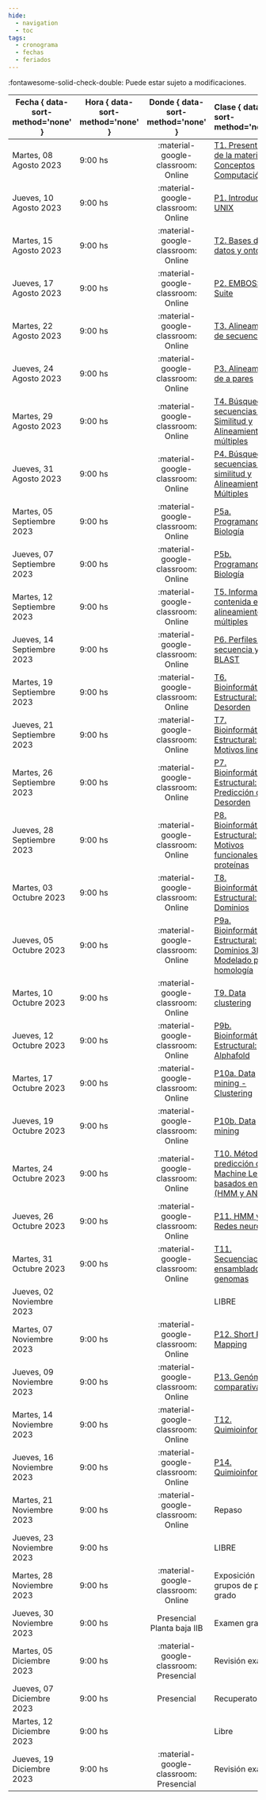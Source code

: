 ```yaml
---
hide: 
  - navigation
  - toc
tags:
  - cronograma
  - fechas
  - feriados
---
```


:fontawesome-solid-check-double: Puede estar sujeto a modificaciones.

| Fecha  { data-sort-method='none' }     | Hora  { data-sort-method='none' }   | Donde  { data-sort-method='none' }                                 | Clase  { data-sort-method='none' }      | Tipo  { data-sort-method='none' }                              | Docente { data-sort-method='none' } | 
| ----------- | -------- | :-------------------------------------: | :----------- | :---------------------------------- | :------ |
| Martes, 08 Agosto 2023 | 9:00 hs |	:material-google-classroom: Online | [T1. Presentación de la materia, Conceptos Computación](/introduccion_bioinformatica/teoricas/1-Teorica-Uno/) | :fontawesome-solid-brain: Teórica |	F. Agüero |
| Jueves, 10 Agosto 2023 | 9:00 hs |	:material-google-classroom: Online | [P1. Introducción a UNIX](/introduccion_bioinformatica/practicos/TP01_Linux/)| :fontawesome-solid-hammer: Práctica |	M. Didier Garnham |
| Martes, 15 Agosto 2023 | 9:00 hs |	:material-google-classroom: Online | [T2. Bases de datos y ontologías](/introduccion_bioinformatica/teoricas/2-Teorica-Dos/) | :fontawesome-solid-brain: Teórica |	F. Agüero |
| Jueves, 17 Agosto 2023 | 9:00 hs |	:material-google-classroom: Online | [P2. EMBOSS Suite](/introduccion_bioinformatica/practicos/TP02_EMBOSS/) | :fontawesome-solid-hammer: Práctica |	M. Didier Garnham |
| Martes, 22 Agosto 2023 | 9:00 hs |	:material-google-classroom: Online | [T3. Alineamientos de secuencias](/introduccion_bioinformatica/teoricas/3-Teorica-Tres/) | :fontawesome-solid-brain: Teórica |	F. Agüero |
| Jueves, 24 Agosto 2023 | 9:00 hs |	:material-google-classroom: Online | [P3. Alineamientos de a pares](/introduccion_bioinformatica/practicos/TP03_Alineamientos/) | :fontawesome-solid-hammer: Práctica |	M. Didier Garnham |
| Martes, 29 Agosto 2023 | 9:00 hs |	:material-google-classroom: Online | [T4. Búsqueda de secuencias por Similitud y Alineamientos múltiples](/introduccion_bioinformatica/teoricas/4-Teorica-Cuatro/) | :fontawesome-solid-brain: Teórica |	F. Agüero |
| Jueves, 31 Agosto 2023 | 9:00 hs |	:material-google-classroom: Online | [P4. Búsqueda de secuencias por similitud y Alineamientos Múltiples](/introduccion_bioinformatica/practicos/TP04_Busqueda_por_similitud) | :fontawesome-solid-hammer: Práctica |	M. Didier Garnham |
| Martes, 05 Septiembre 2023 | 9:00 hs |	:material-google-classroom: Online | [P5a. Programando en Biología](/introduccion_bioinformatica/practicos/TP05a_R) | :fontawesome-solid-hammer: Práctica |	G. Romer |
| Jueves, 07 Septiembre 2023 | 9:00 hs |	:material-google-classroom: Online | [P5b. Programando en Biología](/introduccion_bioinformatica/practicos/TP05b_R) | :fontawesome-solid-hammer: Práctica |	G. Romer |
| Martes, 12 Septiembre 2023 | 9:00 hs |	:material-google-classroom: Online | [T5. Información contenida en alineamientos múltiples](/introduccion_bioinformatica/teoricas/5-Teorica-Cinco/) | :fontawesome-solid-brain: Teórica |	M. Nielsen |
| Jueves, 14 Septiembre 2023 | 9:00 hs |	:material-google-classroom: Online | [P6. Perfiles de secuencia y PSI-BLAST](/introduccion_bioinformatica/practicos/TP06_PSI-BLAST) | :fontawesome-solid-hammer: Práctica |	H. García A |
| Martes, 19 Septiembre 2023 | 9:00 hs |	:material-google-classroom: Online | [T6. Bioinformática Estructural: Desorden](/introduccion_bioinformatica/teoricas/6-Teorica-Seis/) | :fontawesome-solid-brain: Teórica |	L. Chemes |
| Jueves, 21 Septiembre 2023 | 9:00 hs |	:material-google-classroom: Online | [T7. Bioinformática Estructural: Motivos lineales](/introduccion_bioinformatica/teoricas/7-Teorica-Siete/) | :fontawesome-solid-brain: Teórica |	L. Chemes |
| Martes, 26 Septiembre 2023 | 9:00 hs |	:material-google-classroom: Online | [P7. Bioinformática Estructural: Predicción de Desorden](/introduccion_bioinformatica/practicos/TP07_Desorden) | :fontawesome-solid-hammer: Práctica |	J. Glavina |
| Jueves, 28 Septiembre 2023 | 9:00 hs |	:material-google-classroom: Online | [P8. Bioinformática Estructural: Motivos funcionales en proteínas](/introduccion_bioinformatica/practicos/TP08_Motivos) | :fontawesome-solid-hammer: Práctica |	J. Glavina |
| Martes, 03 Octubre 2023 | 9:00 hs |	:material-google-classroom: Online | [T8. Bioinformática Estructural: Dominios](/introduccion_bioinformatica/teoricas/8-Teorica-Ocho/) | :fontawesome-solid-brain: Teórica |	L. Chemes |
| Jueves, 05 Octubre 2023 | 9:00 hs |	:material-google-classroom: Online | [P9a. Bioinformática Estructural: Dominios 3D y Modelado por homología](/introduccion_bioinformatica/practicos/TP09a_Modelado_Por_Homologia) | :fontawesome-solid-hammer: Práctica |	J. Glavina |
| Martes, 10 Octubre 2023 | 9:00 hs |	:material-google-classroom: Online | [T9. Data clustering](/introduccion_bioinformatica/teoricas/9-Teorica-Nueve/) | :fontawesome-solid-brain: Teórica |	F. Agüero |
| Jueves, 12 Octubre 2023 | 9:00 hs |	:material-google-classroom: Online | [P9b. Bioinformática Estructural: Alphafold](/introduccion_bioinformatica/practicos/TP09b_AlphaFold) | :fontawesome-solid-hammer: Práctica |	J. Glavina |
| Martes, 17 Octubre 2023 | 9:00 hs |	:material-google-classroom: Online | [P10a. Data mining - Clustering](/introduccion_bioinformatica/practicos/TP10a_Clustering) | :fontawesome-solid-hammer: Práctica |	G. Romer |
| Jueves, 19 Octubre 2023 | 9:00 hs |	:material-google-classroom: Online | [P10b. Data mining](/introduccion_bioinformatica/practicos/TP10b_Data_Mining) | :fontawesome-solid-hammer: Práctica |	G. Romer |
| Martes, 24 Octubre 2023 | 9:00 hs |	:material-google-classroom: Online | [T10. Métodos de predicción de Machine Learning basados en datos (HMM y ANN)](/introduccion_bioinformatica/teoricas/10-Teorica-Diez/) | :fontawesome-solid-brain: Teórica |	M. Nielsen |
| Jueves, 26 Octubre 2023 | 9:00 hs |	:material-google-classroom: Online | [P11. HMM y Redes neuronales](/introduccion_bioinformatica/practicos/TP11_HMM_ANN) | :fontawesome-solid-hammer: Práctica |	H. García A. |
| Martes, 31 Octubre 2023 | 9:00 hs |	:material-google-classroom: Online | [T11. Secuenciación y ensamblado de genomas](/introduccion_bioinformatica/teoricas/11-Teorica-Once/) | :fontawesome-solid-brain: Teórica |	F. Agüero |
| Jueves, 02 Noviembre 2023 | |	| LIBRE | |	|
| Martes, 07 Noviembre 2023 | 9:00 hs |	:material-google-classroom: Online | [P12. Short Read Mapping](/introduccion_bioinformatica/practicos/TP12_Short-Read-Mapping/) | :fontawesome-solid-hammer: Práctica |	G. Romer |
| Jueves, 09 Noviembre 2023 | 9:00 hs |	:material-google-classroom: Online | [P13. Genómica comparativa](/introduccion_bioinformatica/practicos/TP13_Genomica_Comparativa/) | :fontawesome-solid-hammer: Práctica |	G. Romer |
| Martes, 14 Noviembre 2023 | 9:00 hs |	:material-google-classroom: Online | [T12. Quimioinformática](/introduccion_bioinformatica/teoricas/12-Teorica-Doce/)  | :fontawesome-solid-brain: Teórica |	F. Agüero |
| Jueves, 16 Noviembre 2023 | 9:00 hs |	:material-google-classroom: Online | [P14. Quimioinformática](/introduccion_bioinformatica/practicos/TP14_Quimioinformatica/) | :fontawesome-solid-hammer: Práctica |	M. Didier Garnham |
| Martes, 21 Noviembre 2023 | 9:00 hs |	:material-google-classroom: Online | Repaso | :fontawesome-solid-brain: Teórica |	F. Agüero<br>L. Chemes<br> M. Nielsen |
| Jueves, 23 Noviembre 2023 | 9:00 hs |	| LIBRE | |	|
| Martes, 28 Noviembre 2023 | 9:00 hs |	:material-google-classroom: Online | Exposición grupos de post-grado | | F. Agüero<br>L. Chemes<br> M. Nielsen |
| Jueves, 30 Noviembre 2023 | 9:00 hs |	Presencial<br>Planta baja IIB | Examen grado | |	F. Agüero<br>L. Chemes<br> M. Nielsen |
| Martes, 05 Diciembre 2023 | 9:00 hs |	:material-google-classroom: Presencial | Revisión examen | | F. Agüero<br>L. Chemes<br> M. Nielsen |
| Jueves, 07 Diciembre 2023 | 9:00 hs |	Presencial | Recuperatorio | | F. Agüero<br>L. Chemes<br> M. Nielsen |
| Martes, 12 Diciembre 2023 | 9:00 hs |	| Libre | |	|
| Jueves, 19 Diciembre 2023 | 9:00 hs |	:material-google-classroom: Presencial | Revisión examen | |	F. Agüero<br>L. Chemes<br> M. Nielsen |

<!--
| Fecha  { data-sort-method='none' }     | Hora  { data-sort-method='none' }   | Donde  { data-sort-method='none' }                                 | Clase  { data-sort-method='none' }      | Tipo  { data-sort-method='none' }                              | Docente { data-sort-method='none' } | 
|:-------:|:-------------:|:---------:|:------------:|:----------:|:--------------|
|05/08/2021 |  9 - 13hs| :material-google-classroom: Zoom | Teórica 1 | [T1. Presentación de la materia](/introduccion-bioinformatica/teoricas/teorica1/) | F. Agüero |
|           | 14 - 18hs|  :material-google-classroom: Zoom | Práctico 1| [TP N°1. Introducción a UNIX](/introduccion-bioinformatica/TPs/Unix/)	| L. Bracco |
|12/08/2021 |  9 - 13hs|  :material-google-classroom: Zoom | Teórica |	[T2. Bases de datos. Ontologías.](/introduccion-bioinformatica/teoricas/teorica2/)	| F. Agüero |
|           | 14 - 18hs|  :material-google-classroom: Zoom | Práctico| [TP N°2. EMBOSS Suite](/introduccion-bioinformatica/TPs/EMBOSS/) | L. Bracco |
|19/08/2021 |  9 - 13hs|  :material-google-classroom: Zoom | Teórica |	[T3. Alineamientos de a pares y Búsqueda de secuencias por Similitud](/introduccion-bioinformatica/teoricas/teorica3/) |	F. Agüero |
|           | 14 - 18hs|  :material-google-classroom: Zoom | Teórica |	[T4. Alineamientos múltiples](/introduccion-bioinformatica/teoricas/teorica4/)	| F. Agüero |
|26/08/2021 |  9 - 13hs|  :material-google-classroom: Zoom | Práctico |	[TP N°3. Alineamientos de secuencias de a pares](/introduccion-bioinformatica/TPs/alineamiento_pares/) | H. García A. |
|           | 14 - 18hs|  :material-google-classroom: Zoom | Práctico |	[TP N°4. Búsqueda de secuencias por similitud y Alineamientos Múltiples](/introduccion-bioinformatica/TPs/busqueda_secuencias/) | H. García A. |
|02/09/2021 |  9 - 13hs|  :material-google-classroom: Zoom | Teórica |	[T5. Información contenida en alineamientos múltiples](/introduccion-bioinformatica/teoricas/teorica5/) |	M. Nielsen |
|           | 14 - 18hs|  :material-google-classroom: Zoom | Práctico |	[TP N°5. Perfiles de secuencia y PSI-BLAST](/introduccion-bioinformatica/TPs/PSI-BLAST/) |	H. García A |
|09/09/2021 |  9 - 13hs|  :material-google-classroom: Zoom | Teórica | [T6. Reconstrucción de filogenias](/introduccion-bioinformatica/teoricas/teorica6/)	| F. Agüero |
|           | 14 - 18hs|  :material-google-classroom: Zoom | Práctico |	[TP N°6. Filogenias, árboles filogenéticos y filogenómica](/introduccion-bioinformatica/TPs/Filogenia/) |	J. Glavina |
|16/09/2021 |  9 - 13hs|  :material-google-classroom: Zoom | Teórica |	[T7. Métodos de predicción de Machine Learning basados en datos (HMM y ANN)](/introduccion-bioinformatica/teoricas/teorica7/)	 | M. Nielsen |
|           | 14 - 18hs|  :material-google-classroom: Zoom | Práctico |	[TP N°7. HMM y Redes neuronales](/introduccion-bioinformatica/TPs/HMM-ANN/)	| H. García A. | 
|23/09/2021 |  9 - 13hs|  :material-google-classroom: Zoom | Práctico |	[TP N°8. Programando en Biología](/introduccion-bioinformatica/TPs/IntroR/)	| L. Bracco |
|           | 14 - 18hs|  :material-google-classroom: Zoom | Práctico |	[TP N°8. Programando en Biología](/introduccion-bioinformatica/TPs/IntroR/)	| L. Bracco |
|30/09/2021 |  9 - 13hs|  :material-google-classroom: Zoom | Teórica |	[T8. Bioinformática Estructural: Desorden](/introduccion-bioinformatica/teoricas/teorica8/) |	L. Chemes |
|           | 14 - 18hs|  :material-google-classroom: Zoom | Práctico |	[TP N°9. Predicción de Desorden](/introduccion-bioinformatica/TPs/Regiones-flexibles/)	| J. Glavina |
|07/10/2021 |  9 - 13hs |  :material-google-classroom: Zoom | Teórica |	[T9. Bioinformática Estructural:  Motivos lineales](/introduccion-bioinformatica/teoricas/teorica9/) |	L. Chemes |
|           | 14 - 18hs|  :material-google-classroom: Zoom | Práctico |	[TP N°10. Motivos Lineales en proteínas](/introduccion-bioinformatica/TPs/Motivos_Lineales/) |	J. Glavina |
|14/10/2021 |  9 - 13hs|  :material-google-classroom: Zoom | Teórica |	[T10. Bioinformática Estructural: Dominios](/introduccion-bioinformatica/teoricas/teorica10/) |	L. Chemes |
|           | 14 - 18hs|  :material-google-classroom: Zoom | Práctico | [TP N°11. Dominios Proteicos](/introduccion-bioinformatica/TPs/Modelado_Por_Homologia) |	J. Glavina |
|21/10/2021 |  9 - 13hs|  :material-google-classroom: Zoom | Teórica |	[T11. Data clustering](/introduccion-bioinformatica/teoricas/teorica11/)	| F. Agüero |
|           | 14 - 18hs|  :material-google-classroom: Zoom | Práctico |	[TP N°12. Data Mining](/introduccion-bioinformatica/TPs/DataMining/)	| L. Bracco |
|28/10/2021 |  9 - 13hs|  :material-google-classroom: Zoom | Teórica | [T12. Secuenciación y ensamblado de genomas](/introduccion-bioinformatica/teoricas/teorica12/) |	F. Agüero |
|           | 14 - 18hs|  :material-google-classroom: Zoom | Práctico |	[TP N°12. Data mining](/introduccion-bioinformatica/TPs/DataMining/)    | L. Bracco |
|04/11/2021 |  9 - 13hs|          | LIBRE                            |           |
|           | 14 - 18hs|  :material-google-classroom: Zoom | Práctico |	[TP N°13. Mapeo de secuencias](/introduccion-bioinformatica/TPs/Short-Read-Mapping/) |	I. Carri |
|11/11/2021 |  9 - 13hs|          |	REPASO	                         |F. Agüero, L. Chemes , M. Nielsen |
|           | 14 - 18hs|  :material-google-classroom: Zoom | Práctico |	[TP N°14. Genómica comparativa](/introduccion-bioinformatica/TPs/Genomica-Comparativa/) |	I. Carri |
|18/11/2021 |  9 - 13hs|         | | LIBRE ||	
|       	| 14 - 18hs|         | |	EXAMEN	                         |F. Agüero, L. Chemes , M. Nielsen |
|25/11/2021 |  9 - 13hs|        |  | LIBRE                            |           |
|           | 14 - 18hs|         | |	REVISION EXAMEN                  |F. Agüero, L. Chemes , M. Nielsen |
|02/12/2021 |  9 - 13hs|         | | LIBRE                            |           |
|           | 14 - 18hs|         | |	EXAMEN RECUPERATORIO             |F. Agüero, L. Chemes , M. Nielsen |
|09/12/2021 |  9 - 13hs|         | | LIBRE                            |           |
|           | 14 - 18hs|         | |	REVISION EXAMEN                  |F. Agüero , L. Chemes , M. Nielsen |

-->